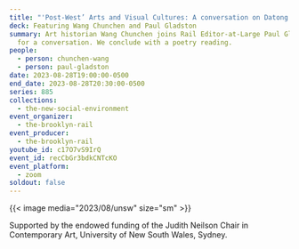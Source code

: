 ```yaml
---
title: "'Post-West’ Arts and Visual Cultures: A conversation on Datong Dazhang"
deck: Featuring Wang Chunchen and Paul Gladston
summary: Art historian Wang Chunchen joins Rail Editor-at-Large Paul Gladston
  for a conversation. We conclude with a poetry reading.
people:
  - person: chunchen-wang
  - person: paul-gladston
date: 2023-08-28T19:00:00-0500
end_date: 2023-08-28T20:30:00-0500
series: 885
collections:
  - the-new-social-environment
event_organizer:
  - the-brooklyn-rail
event_producer:
  - the-brooklyn-rail
youtube_id: c17O7vS9IrQ
event_id: recCbGr3bdkCNTcKO
event_platform:
  - zoom
soldout: false
---
```

{{< image media="2023/08/unsw" size="sm" >}}

Supported by the endowed funding of the Judith Neilson Chair in Contemporary Art, University of New South Wales, Sydney.